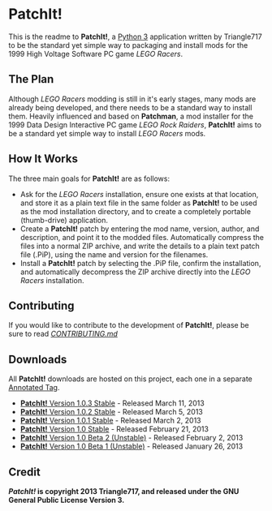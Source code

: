 PatchIt!
========

This is the readme to **PatchIt!**, a [Python 3](http://www.python.org) application written by Triangle717 to be the standard yet simple way to
packaging and install mods for the 1999 High Voltage Software PC game *LEGO Racers*.

The Plan
--------

Although *LEGO Racers* modding is still in it's early stages, many mods are already being developed, and there 
needs to be a standard way to install them. Heavily influenced and based on **Patchman**, a mod installer for 
the 1999 Data Design Interactive PC game *LEGO Rock Raiders*, **PatchIt!** aims to be a standard yet simple way 
to install *LEGO Racers* mods.

How It Works
------------

The three main goals for **PatchIt!** are as follows:

* Ask for the *LEGO Racers* installation, ensure one exists at that location, and store it as a plain text file in the same folder as **PatchIt!** to be used 
as the mod installation directory, and to create a completely portable (thumb-drive) application.
* Create a **PatchIt!** patch by entering the mod name, version, author, and description, and point it to the modded files. Automatically compress the files 
into a normal ZIP archive, and write the details to a plain text patch file (.PiP), using the name and version for the filenames.
* Install a **PatchIt!** patch by selecting the .PiP file, confirm the installation, and automatically decompress the ZIP archive directly into the *LEGO 
Racers* installation.

Contributing
------------

If you would like to contribute to the development of **PatchIt!**, please be sure to read [*CONTRIBUTING.md*](Documentation/CONTRIBUTING.md)

Downloads
---------

All **PatchIt!** downloads are hosted on this project, each one in a separate [Annotated Tag](https://github.com/le717/PatchIt/tags). 

* [**PatchIt!** Version 1.0.3 Stable](https://github.com/le717/PatchIt/tree/V1.0.3Stable) - Released March 11, 2013
* [**PatchIt!** Version 1.0.2 Stable](https://github.com/le717/PatchIt/tree/V1.0.2Stable) - Released March 5, 2013
* [**PatchIt!** Version 1.0.1 Stable](https://github.com/le717/PatchIt/tree/V1.0.1Stable) - Released March 2, 2013
* [**PatchIt!** Version 1.0 Stable](https://github.com/le717/PatchIt/tree/V1.0Stable) - Released February 21, 2013
* [**PatchIt!** Version 1.0 Beta 2 (Unstable)](https://github.com/le717/PatchIt/tree/V1.0b2) - Released February 2, 2013
* [**PatchIt!** Version 1.0 Beta 1 (Unstable)](https://github.com/le717/PatchIt/tree/V1.0b1) - Released January 26, 2013

Credit
------
***PatchIt!* is copyright 2013 Triangle717, and released under the GNU General Public License Version 3.**